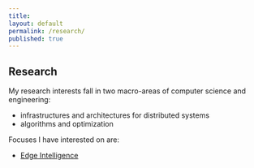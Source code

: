 ```yaml
---
title:
layout: default
permalink: /research/
published: true
---
```


## Research
My research interests fall in two macro-areas of computer science and engineering:
- infrastructures and architectures for distributed systems
- algorithms and optimization

Focuses I have interested on are:
- [Edge Intelligence]({{site.baseurl}}/research/edge-ai)